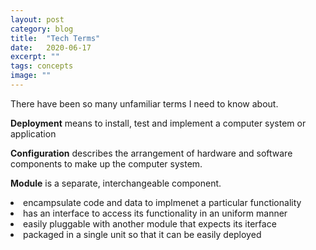 ```yaml
---
layout: post
category: blog
title:  "Tech Terms"
date:   2020-06-17
excerpt: ""
tags: concepts
image: ""
---
```

There have been so many unfamiliar terms I need to know about. 

<strong>Deployment</strong> means to install, test and implement a computer system or application

<strong>Configuration</strong> describes the arrangement of hardware and software components to make up the computer system. 

<strong>Module</strong> is a separate, interchangeable component.
<li>encampsulate code and data to implmenet a particular functionality</li>
<li>has an interface to access its functionality in an uniform manner</li>
<li>easily pluggable with another module that expects its iterface</li>
<li>packaged in a single unit so that it can be easily deployed</li>